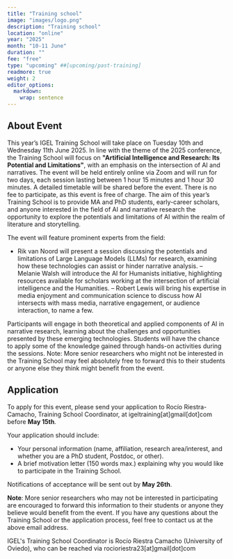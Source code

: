 ```yaml
---
title: "Training school"
image: "images/logo.png"
description: "Training school"
location: "online"
year: "2025"
month: "10-11 June"
duration: ""
fee: "free"
type: "upcoming" ##[upcoming/past-training]
readmore: true
weight: 2
editor_options: 
  markdown: 
    wrap: sentence
---
```


## About Event

This year’s IGEL Training School will take place on Tuesday 10th and Wednesday 11th June 2025. 
In line with the theme of the 2025 conference, the Training School will focus on **"Artificial Intelligence and Research: Its Potential and Limitations"**,  with an emphasis on the intersection of AI and narratives.
The event will be held entirely online via Zoom and will run for two days, each session lasting between 1 hour 15 minutes and 1 hour 30 minutes. A detailed timetable will be shared before the event. There is no fee to participate, as this event is free of charge.
The aim of this year’s Training School is to provide MA and PhD students, early-career scholars, and anyone interested in the field of AI and narrative research the opportunity to explore the potentials and limitations of AI within the realm of literature and storytelling. 

The event will feature prominent experts from the field:

- Rik van Noord will present a session discussing the potentials and limitations of Large Language Models (LLMs) for research, examining how these technologies can assist or hinder narrative analysis.
– Melanie Walsh will introduce the AI for Humanists initiative, highlighting resources available for scholars working at the intersection of artificial intelligence and the Humanities.
– Robert Lewis will bring his expertise in media enjoyment and communication science to discuss how AI intersects with mass media, narrative engagement, or audience interaction, to name a few.

Participants will engage in both theoretical and applied components of AI in narrative research, learning about the challenges and opportunities presented by these emerging technologies. Students will have the chance to apply some of the knowledge gained through hands-on activities during the sessions.
Note: More senior researchers who might not be interested in the Training School may feel absolutely free to forward this to their students or anyone else they think might benefit from the event.

## Application

To apply for this event, please send your application to Rocío Riestra-Camacho, Training School Coordinator, at igeltraining[at]gmail[dot]com before **May 15th**. 

Your application should include:

- Your personal information (name, affiliation, research area/interest, and whether you are a PhD student, Postdoc, or other).
- A brief motivation letter (150 words max.) explaining why you would like to participate in the Training School.

Notifications of acceptance will be sent out by **May 26th**.

**Note**: More senior researchers who may not be interested in participating are encouraged to forward this information to their students or anyone they believe would benefit from the event.
If you have any questions about the Training School or the application process, feel free to contact us at the above email address.

IGEL's Training School Coordinator is Rocío Riestra Camacho (University of Oviedo), who can be reached via rocioriestra23[at]gmail[dot]com
